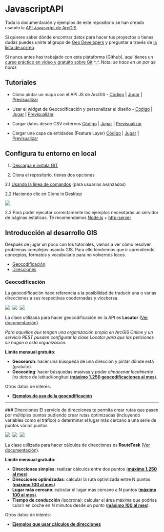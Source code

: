 JavascriptAPI
=============

Toda la documentación y ejemplos de este repositorio se han creado usando la [API Javascript de ArcGIS](https://developers.arcgis.com/javascript/).

Si quieres saber dónde encontrar datos para hacer tus proyectos o tienes dudas puedes unirte al grupo de [Geo Developers](http://meetup.com/Geo-Developers/) y preguntar a través de [la lista de correo](http://www.meetup.com/Geo-Developers/messages/archive/).

Si nunca antes has trabajado con esta plataforma (Github), aquí tienes un [curso práctico en vídeo y gratuito sobre Git](https://www.codeschool.com/courses/try-git) ^_^. Nota: *se hace en un par de horas*

Tutoriales
---------------

* Cómo pintar un mapa con el API JS de ArcGIS -
[Código](http://bit.ly/Qn55l8) |
[Jugar](http://jsbin.com/rudeq/1/edit) |
[Previsualizar](http://esri-es.github.io/JavascriptAPI/src/tutoriales/tutorial_1.html)

* Usar el widget de Geocodificación y personalizar el diseño -
[Código](http://bit.ly/1hHmyk6) |
[Jugar](http://jsbin.com/saxino/2/edit) |
[Previsualizar](http://esri-es.github.io/JavascriptAPI/src/tutoriales/tutorial_2.html)

* Cargar datos desde CSV externos
[Código](http://bit.ly/1eu045l) |
[Jugar](http://jsbin.com/ruzeyuri/2/edit) |
[Previsualizar](http://esri-es.github.io/JavascriptAPI/src/tutoriales/tutorial_3.html)


* Cargar una capa de entidades (Feature Layer)
[Código](http://bit.ly/1hsSHHd) |
[Jugar](http://jsbin.com/hasota/1/edit) |
[Previsualizar](http://esri-es.github.io/JavascriptAPI/src/tutoriales/tutorial_4.html)

Configura tu entorno en local
---------------

1. [Descarga e instala GIT](http://git-scm.com/downloads)

2. Clona el repositorio, tienes dos opciones

  2.1 [Usando la línea de comandos](http://git-scm.com/book/en/Git-Basics-Getting-a-Git-Repository) (para usuarios avanzados)

  2.2 Haciendo clic en Clone in Desktop

  <img src="https://github-images.s3.amazonaws.com/help/repository/remotes-url.png">

  2.3 Para poder ejecutar correctamente los ejemplos necesitarás un servidor de páginas estáticas. Te recomendamos [Node.js](http://nodejs.org/) + [http-server](https://www.npmjs.org/package/http-server)

Introducción al desarrollo GIS
---------------
Después de jugar un poco con los tutoriales, vamos a ver cómo resolver problemas complejos usando GIS. Para ello tendremos que ir aprendiendo conceptos, formatos y vocabulario para no volvernos locos.

* [Geocodificación](#geocodificacin)
* [Direcciones](#direcciones)

### Geocodificación
La geocodificación hace referencia a la posibilidad de traducir una o varias direcciones a sus respectivas coodernadas y vicebersa.

<img src="https://raw.githubusercontent.com/esri-es/JavascriptAPI/master/img/geocodificacion.png" />&nbsp;
<img src="https://raw.githubusercontent.com/esri-es/JavascriptAPI/master/img/geocoding.png" />&nbsp;
<img src="https://raw.githubusercontent.com/esri-es/JavascriptAPI/master/img/locator_suffix.png" />

La clase utilizada para hacer geocodificación en la API es **Locator** ([Ver documentación](http://bit.ly/RlGn5I)).

*Para aquellos que tengan una organización propia en ArcGIS Online y un servicio REST pueden configurar la clase Locator para que las peticiones se hagan a esta organización.*

**Limite mensual gratuito:**

* **Geosearch**: hacer una búsqueda de una dirección y pintar dónde está (gratuito).
* **Geocoding**: hacer búsquedas masivas y *poder almacenar localmente los datos* de latitud/longitud ([**máximo 1.250 geocodificaciones al mes**](http://bit.ly/1n8JESE)).

Otros datos de interés:

* [**Ejemplos de uso de la geocodificación**](http://bit.ly/1eqqbKs)

<hr class="clear:both">
### Direcciones
El servicio de direcciones te permita crear rutas que pasen por múltiples puntos pudiendo crear rutas optimizadas (incluyendo variables como el tráfico) o determinar el lugar más cercano a una serie de puntos varios puntos

<img src="https://raw.githubusercontent.com/esri-es/JavascriptAPI/master/img/mobile_findnearby.png" />&nbsp;
<img src="https://raw.githubusercontent.com/esri-es/JavascriptAPI/master/img/route_barriers.png" />&nbsp;
<img src="https://raw.githubusercontent.com/esri-es/JavascriptAPI/master/img/route_directions.png" />&nbsp;

La clase utilizada para hacer cálculos de direcciones es **RouteTask** ([Ver documentación](http://bit.ly/1kWUvzw)).

**Limite mensual gratuito:**

* **Direcciones simples**: realizar cálculos entre dos puntos ([**máximo 1.250 al mes**](http://bit.ly/1n8JESE)).
* **Direcciones optimizadas**: calcular la ruta optimizada entre N puntos ([**máximo 100 al mes**](http://bit.ly/1n8JESE)).
* **Lugar más cercano**: calcular el lugar más cercano a N puntos ([**máximo 100 al mes**](http://bit.ly/1n8JESE)).
* **Tiempo de conducción** (isocrona): calcular el área máxima que podrías cubrir en coche en N minutos desde un punto ([**máximo 100 al mes**](http://bit.ly/1n8JESE)).

Otros datos de interés:

* [**Ejemplos que usar cálculos de direcciones**](http://bit.ly/1m54Gl6)
